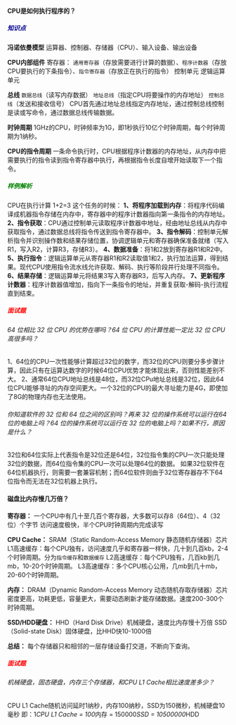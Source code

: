 #### CPU是如何执行程序的？

##### <font color=darkblue>知识点</font>

**冯诺依曼模型**
运算器、控制器、存储器（CPU）、输入设备、输出设备

**CPU内部组件**
寄存器：
`通用寄存器`（存放需要进行计算的数据）、`程序计数器`（存放CPU要执行的下条指令）、`指令寄存器`（存放正在执行的指令）
控制单元
逻辑运算单元

**总线**
`数据总线`（读写内存数据）
`地址总线`（指定CPU将要操作的内存地址）
`控制总线`（发送和接收信号）
CPU首先通过地址总线指定内存地址，通过控制总线控制是读或写命令，通过数据总线传输数据。

**时钟周期**
1GHz的CPU，时钟频率为1G，即1秒执行10亿个时钟周期，每个时钟周期为1纳秒。

**CPU的指令周期**
一条命令执行时，CPU根据程序计数器的内存地址，从内存中把需要执行的指令读到指令寄存器中执行，再根据指令长度自增开始读取下一个指令。

##### <font color=green>样例解析</font>

CPU在执行计算 1+2=3 这个任务的时候：
**1、将程序加载到内存**：将程序代码编译成机器指令存储在内存中，寄存器中的程序计数器指向第一条指令的内存地址。
**2、指令获取**：CPU通过控制单元读取程序计数器中地址，经由地址总线从内存中获取指令，通过数据总线将指令传送到指令寄存器中。
**3、指令解码**：控制单元解析指令并识别操作数和结果存储位置，协调逻辑单元和寄存器确保准备就绪（写入R1，写入R2，计算R3，存储R3）。
**4、数据准备**：将1和2放到寄存器R1和R2中。
**5、执行指令**：逻辑运算单元从寄存器R1和R2读取值1和2，执行加法运算，得到结果。现代CPU使用指令流水线允许获取、解码、执行等阶段并行处理不同指令。
**6、结果存储**：逻辑运算单元将结果3写入寄存器R3，后写入内存。
**7、更新程序计数器**：程序计数器值增加，指向下一条指令的地址，并重复获取-解码-执行流程直到结束。

##### <font color=red>面试题</font>

###### 64 位相比 32 位 CPU 的优势在哪吗？64 位 CPU 的计算性能一定比 32 位 CPU高很多吗？
1、64位的CPU一次性能够计算超过32位的数字，而32位的CPU则要分多步骤计算，因此只有在运算达数字的时候64位CPU优势才能体现出来，否则性能差别不大。
2、通常64位CPU地址总线是48位，而32位CPu地址总线是32位，因此64位CPU能够寻址的内存空间更大。一个32位的CPU的最大寻址能力是4G，即使加了8G的物理内存也无法使用。

###### 你知道软件的 32 位和 64 位之间的区别吗？再来 32 位的操作系统可以运行在64 位的电脑上吗？64 位的操作系统可以运行在 32 位的电脑上吗？如果不行，原因是什么？
32位和64位实际上代表指令是32位还是64位，32位指令集的CPU一次只能处理32位的数据，而64位指令集的CPU一次可以处理64位的数据。
如果32位软件在64位机器执行，则需要一套兼容机制；而64位软件则由于32位寄存器存不下64位指令而无法在32位机器上执行。

#### 磁盘比内存慢几万倍？

**寄存器：**
一个CPU中有几十至几百个寄存器，大多数可以存8（64位）、4（32位）个字节
访问速度极快，半个CPU时钟周期内完成读写

**CPU Cache：**
SRAM（Static Random-Access Memory 静态随机存储器）芯片
L1高速缓存：每个CPU独有，访问速度几乎和寄存器一样快，几十到几百kb，2-4个时钟周期。分为`指令缓存`和`数据缓存`
L2高速缓存：每个CPU独有，几百kb到几mb，10-20个时钟周期。
L3高速缓存：多个CPU核心公用，几mb到几十mb，20-60个时钟周期。

**内存：**
DRAM（Dynamic Random-Access Memory 动态随机存取存储器）芯片
密度更高，功耗更低，容量更大，需要动态刷新才能存储数据。速度200-300个时钟周期。

**SSD/HDD硬盘：**
HHD（Hard Disk Drive）机械硬盘，速度比内存慢十万倍
SSD（Solid-state Disk）固体硬盘，比HHD快10-1000倍

**总结：**
每个存储器只和相邻的一层存储设备打交道，不断向下查询。

##### <font color=red>面试题</font>

###### 机械硬盘，固态硬盘，内存三个存储器，和CPU L1 Cache相比速度差多少？
CPU L1 Cache随机访问延时1纳秒，内存100纳秒，SSD为150微秒，机械硬盘10毫秒
即：1*CPU L1 Cache = 100*内存 = 150000*SSD = 10500000*HDD